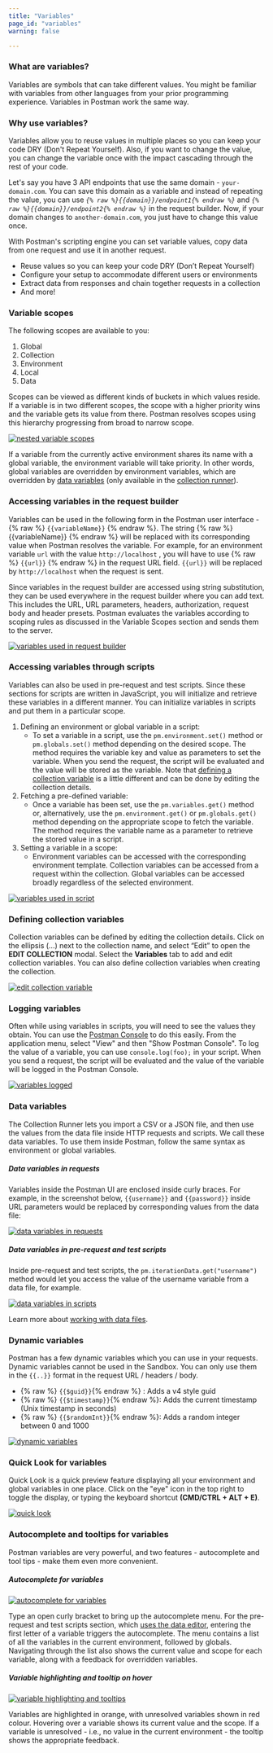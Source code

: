 ```yaml
---
title: "Variables"
page_id: "variables"
warning: false

---
```


### What are variables?

Variables are symbols that can take different values. You might be familiar with variables from other languages from your prior programming experience. Variables in Postman work the same way.

### Why use variables?

Variables allow you to reuse values in multiple places so you can keep your code DRY (Don't Repeat Yourself).  Also, if you want to change the value, you can change the variable once with the impact cascading through the rest of your code.

Let's say you have 3 API endpoints that use the same domain - `your-domain.com`. You can save this domain as a variable and instead of repeating the value, you can use *`{% raw %}{{domain}}/endpoint1{% endraw %}`* and *`{% raw %}{{domain}}/endpoint2{% endraw %}`* in the request builder. Now, if your domain changes to `another-domain.com`, you just have to change this value once. 

With Postman's scripting engine you can set variable values, copy data from one request and use it in another request.

  * Reuse values so you can keep your code DRY (Don’t Repeat Yourself)
  * Configure your setup to accommodate different users or environments
  * Extract data from responses and chain together requests in a collection
  * And more!

### Variable scopes

The following scopes are available to you:

  1.  Global
  1.  Collection
  1.  Environment
  1.  Local
  1.  Data
  
Scopes can be viewed as different kinds of buckets in which values reside. If a variable is in two different scopes, the scope with a higher priority wins and the variable gets its value from there. Postman resolves scopes using this hierarchy progressing from broad to narrow scope. 

[![nested variable scopes](https://assets.postman.com/postman-docs/scopes.png)](https://assets.postman.com/postman-docs/scopes.png)

If a variable from the currently active environment shares its name with a global variable, the environment variable will take priority. In other words, global variables are overridden by environment variables, which are overridden by [data variables](https://blog.postman.com/index.php/2014/10/28/using-csv-and-json-files-in-the-postman-collection-runner/) (only available in the [collection runner](https://learning.postman.com/docs/postman/collection_runs/starting_a_collection_run/)).

### Accessing variables in the request builder

Variables can be used in the following form in the Postman user interface - {% raw %} `{{variableName}}` {% endraw %}. The string {% raw %} {{variableName}} {% endraw %} will be replaced with its corresponding value when Postman resolves the variable. For example, for an environment variable `url` with the value `http://localhost` , you will have to use {% raw %} `{{url}}` {% endraw %} in the request URL field. `{{url}}` will be replaced by `http://localhost` when the request is sent.

Since variables in the request builder are accessed using string substitution, they can be used everywhere in the request builder where you can add text. This includes the URL, URL parameters, headers, authorization, request body and header presets. Postman evaluates the variables according to scoping rules as discussed in the Variable Scopes section and sends them to the server.

[![variables used in request builder](https://assets.postman.com/postman-docs/WS-var-request-builder.png)](https://assets.postman.com/postman-docs/WS-var-request-builder.png)

### Accessing variables through scripts

Variables can also be used in pre-request and test scripts. Since these sections for scripts are written in JavaScript, you will initialize and retrieve these variables in a different manner. You can initialize variables in scripts and put them in a particular scope. 

  1.  Defining an environment or global variable in a script: 
        *  To set a variable in a script, use the `pm.environment.set()` method or `pm.globals.set()` method depending on the desired scope. The method requires the variable key and value as parameters to set the variable.  When you send the request, the script will be evaluated and the value will be stored as the variable. Note that [defining a collection variable](https://learning.postman.com/docs/postman/environments_and_globals/variables/#defining-collection-variables) is a little different and can be done by editing the collection details.
  2.  Fetching a pre-defined variable: 
        *  Once a variable has been set, use the `pm.variables.get()` method or, alternatively, use the `pm.environment.get()` or `pm.globals.get()` method depending on the appropriate scope to fetch the variable. The method requires the variable name as a parameter to retrieve the stored value in a script.
  3.  Setting a variable in a scope: 
        *  Environment variables can be accessed with the corresponding environment template. Collection variables can be accessed from a request within the collection. Global variables can be accessed broadly regardless of the selected environment.

[![variables used in script](https://assets.postman.com/postman-docs/WS-var-scripts.png)](https://assets.postman.com/postman-docs/WS-var-scripts.png)

### Defining collection variables

Collection variables can be defined by editing the collection details. Click on the ellipsis (...) next to the collection name, and select “Edit” to open the **EDIT COLLECTION** modal. Select the **Variables** tab to add and edit collection variables. You can also define collection variables when creating the collection.  

[![edit collection variable](https://assets.postman.com/postman-docs/edit-collection-variable.png)](https://assets.postman.com/postman-docs/edit-collection-variable.png)

### Logging variables

Often while using variables in scripts, you will need to see the values they obtain. You can use the [Postman Console](https://learning.postman.com/docs/postman/sending_api_requests/debugging_and_logs/) to do this easily. From the application menu, select "View" and then "Show Postman Console".  To log the value of a variable, you can use `console.log(foo);` in your script. When you send a request, the script will be evaluated and the value of the variable will be logged in the Postman Console.

[![variables logged](https://assets.postman.com/postman-docs/var_logging.png)](https://assets.postman.com/postman-docs/var_logging.png)

### Data variables

The Collection Runner lets you import a CSV or a JSON file, and then use the values from the data file inside HTTP requests and scripts. We call these data variables. To use them inside Postman, follow the same syntax as environment or global variables. 

##### **Data variables in requests**

Variables inside the Postman UI are enclosed inside curly braces. For example, in the screenshot below, `{{username}}` and `{{password}}` inside URL parameters would be replaced by corresponding values from the data file:

[![data variables in requests](https://assets.postman.com/postman-docs/WS-var-data-url.png)](https://assets.postman.com/postman-docs/WS-var-data-url.png)

##### **Data variables in pre-request and test scripts**

Inside pre-request and test scripts, the `pm.iterationData.get("username")` method would let you access the value of the username variable from a data file, for example.

[![data variables in scripts](https://assets.postman.com/postman-docs/WS-var-data.png)](https://assets.postman.com/postman-docs/WS-var-data.png)

Learn more about [working with data files](https://learning.postman.com/docs/postman/collection_runs/working_with_data_files/). 

### Dynamic variables

Postman has a few dynamic variables which you can use in your requests. Dynamic variables cannot be used in the Sandbox. You can only use them in the `{{..}}` format in the request URL / headers / body.

   *   {% raw %} `{{$guid}}`{% endraw %} : Adds a v4 style guid
   *   {% raw %} `{{$timestamp}}`{% endraw %}: Adds the current timestamp (Unix timestamp in seconds)
   *   {% raw %} `{{$randomInt}}`{% endraw %}: Adds a random integer between 0 and 1000

[![dynamic variables](https://assets.postman.com/postman-docs/WS-var_dynamic.png)](https://assets.postman.com/postman-docs/WS-var_dynamic.png)

### Quick Look for variables

Quick Look is a quick preview feature displaying all your environment and global variables in one place. Click on the "eye" icon in the top right to toggle the display, or typing the keyboard shortcut **(CMD/CTRL + ALT + E)**.

[![quick look](https://assets.postman.com/postman-docs/WS-environ_quick-look.png)](https://assets.postman.com/postman-docs/WS-environ_quick-look.png)

### Autocomplete and tooltips for variables

Postman variables are very powerful, and two features - autocomplete and tool tips - make them even more convenient.

##### **Autocomplete for variables**

[![autocomplete for variables](https://assets.postman.com/postman-docs/WS-autocomplete.gif)](https://assets.postman.com/postman-docs/WS-autocomplete.gif)  

Type an open curly bracket to bring up the autocomplete menu. For the pre-request and test scripts section, which [uses the data editor](/docs/postman/launching_postman/navigating_postman/), entering the first letter of a variable triggers the autocomplete. The menu contains a list of all the variables in the current environment, followed by globals. Navigating through the list also shows the current value and scope for each variable, along with a feedback for overridden variables. 

##### **Variable highlighting and tooltip on hover**

[![variable highlighting and tooltips](https://assets.postman.com/postman-docs/WS-variable-toolTip.gif)](https://assets.postman.com/postman-docs/WS-variable-toolTip.gif)

Variables are highlighted in orange, with unresolved variables shown in red colour. Hovering over a variable shows its current value and the scope. If a variable is unresolved - i.e., no value in the current environment - the tooltip shows the appropriate feedback.
